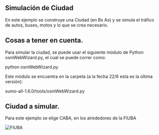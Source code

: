 

## Simulación de Ciudad

En este ejemplo se construye una Ciudad (en Bs As) y se simula el tráfico de autos, buses, motos y lo que se crea necesario.

## Cosas a tener en cuenta.

Para simular la ciudad, se puede usar el siguiente módulo de Python osmWebWizard.py, el cual se puede correr como:

python osmWebWizard.py

Este módulo se encuentra en la carpeta (a la fecha 22/6 esta es la última versión): 

sumo-all-1.6.0/tools/osmWebWizard.py

## Ciudad a simular.

Para este ejemplo se elige CABA, en los alrededores de la FIUBA

![FIUBA](home/fede/Github_Doc/Sumo_simulaciones/Simulacion_Ciudad/Fiuba_1.jpg)

